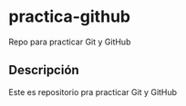 # practica-github
Repo para practicar Git y GitHub

## Descripción
Este es repositorio pra practicar Git y GitHub
